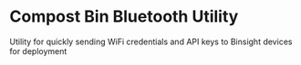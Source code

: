 # Compost Bin Bluetooth Utility
Utility for quickly sending WiFi credentials and API keys to Binsight devices for deployment 

